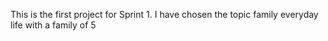 This is the first project for Sprint 1. 
I have chosen the topic family everyday life with a family of 5
